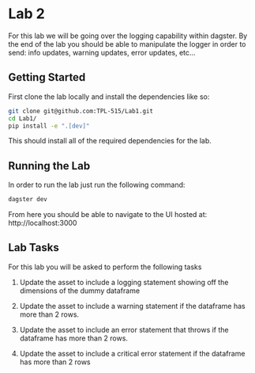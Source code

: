 # Lab 2

For this lab we will be going over the logging capability within dagster. By the end of the lab you should be able to manipulate the logger in order to send: info updates, warning updates, error updates, etc...

## Getting Started

First clone the lab locally and install the dependencies like so:

```bash
git clone git@github.com:TPL-515/Lab1.git
cd Lab1/
pip install -e ".[dev]"
```

This should install all of the required dependencies for the lab.

## Running the Lab

In order to run the lab just run the following command:

```bash
dagster dev
```

From here you should be able to navigate to the UI hosted at: http://localhost:3000

## Lab Tasks

For this lab you will be asked to perform the following tasks

1) Update the asset to include a logging statement showing off the dimensions of the dummy dataframe

2) Update the asset to include a warning statement if the dataframe has more than 2 rows.

3) Update the asset to include an error statement that throws if the dataframe has more than 2 rows.

4) Update the asset to include a critical error statement if the dataframe has more than 2 rows

